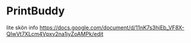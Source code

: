 # PrintBuddy


lite skön info
https://docs.google.com/document/d/11nK7s3hjEb_VF8X-QIwVt7XLcm4Vpxv2na1jyZoAMPk/edit